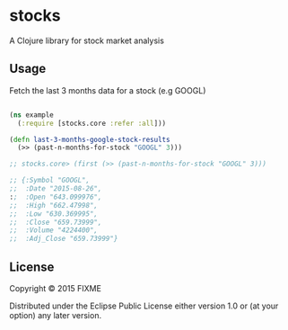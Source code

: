 # stocks

A Clojure library for stock market analysis

## Usage

Fetch the last 3 months data for a stock (e.g GOOGL)

```clojure

(ns example
  (:require [stocks.core :refer :all]))

(defn last-3-months-google-stock-results
  (>> (past-n-months-for-stock "GOOGL" 3)))

;; stocks.core> (first (>> (past-n-months-for-stock "GOOGL" 3)))

;; {:Symbol "GOOGL",
;;  :Date "2015-08-26",
:;	:Open "643.099976",
;;	:High "662.47998",
;;	:Low "630.369995",
;;	:Close "659.73999",
;;	:Volume "4224400",
;;	:Adj_Close "659.73999"}

```

## License

Copyright © 2015 FIXME

Distributed under the Eclipse Public License either version 1.0 or (at
your option) any later version.
